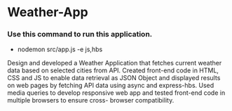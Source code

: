 # Weather-App


### Use this command to run this application.
- nodemon src/app.js -e js,hbs


Design and developed a Weather Application that fetches current weather data based on selected cities from API. 
Created front-end code in HTML, CSS and JS to enable data retrieval as JSON Object and displayed results on web pages by fetching API data using async and express-hbs. 
Used media queries to develop responsive web app and tested front-end code in multiple browsers to ensure cross- browser compatibility.
